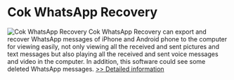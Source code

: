 # Cok WhatsApp Recovery
![Cok WhatsApp Recovery](https://mycommerce.akamaized.net/api/pimages/P300773503/BIG/300773503.GIF)
Cok WhatsApp Recovery can export and recover WhatsApp messages of iPhone and Android phone to the computer for viewing easily, not only viewing all the received and sent pictures and text messages but also playing all the received and sent voice messages and video in the computer. In addition, this software could see some deleted WhatsApp messages.
[>> Detailed information](https://secure.shareit.com/shareit/product.html?productid=300773503&affiliateid=200057808)